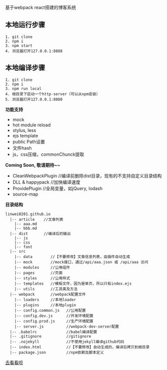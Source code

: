 基于webpack react搭建的博客系统

## 本地运行步骤

```
1. git clone 
2. npm i
3. npm start 
4. 浏览器打开127.0.0.1:8888
```

## 本地编译步骤

```
1. git clone 
2. npm i
3. npm run local 
4. 根目录下启动一个http-server（可以从npm安装）
5. 浏览器打开127.0.0.1:8080
```

**功能支持**
- mock
- hot module reload
- stylus, less
- ejs template
- public Path设置
- 文件hash
- js，css压缩，commonChunck提取

**Coming Soon, 敬请期待~~**
- CleanWebpackPlugin  //编译前删除dist目录，现有的不支持自定义目录结构
- DLL & happypack     //加快编译速度
- ProvidePlugin       //全局变量，如jQuery, lodash
- source-map

**目录结构**

```
linwei0201.github.io
  |-- article    //文章列表
    |-- aaa.md
    |-- bbb.md
  |-- dist       //编译后的输出
    |-- js
    |-- css
    |-- font
  |-- src
    |-- data        //【不要修改】文章信息列表，由插件自动生成
    |-- mock        //mock接口，通过/api/aaa.json 或 /api/aaa 访问
    |-- modules     //公用组件
    |-- pages       //页面
    |-- styles      //公用样式
    |-- templates   //模板文件，因为是单页，所以只有index.ejs
    |-- utils       //工具类及方法
  |-- webpack       //webpack配置文件
    |-- loaders     //本地loader
    |-- plugins     //本地plugin
    |-- config.common.js   //公用配置
    |-- config.dev.js      //开发环境配置
    |-- config.prod.js     //生产环境配置
    |-- server.js          //webpack-dev-server配置
  |-- .babelrc             //babel编译配置
  |-- .gitignore           //gitignore
  |-- .nojekyll            //不使用jekyll编译github代码
  |-- index.html           //【不要修改】自动生成的，编译后拷贝到根目录
  |-- package.json         //npm依赖及脚本定义
```

[去看看呗](http://missweiweian.com)
